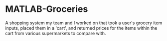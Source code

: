 # MATLAB-Groceries
A shopping system my team and I worked on that took a user's grocery item inputs, placed them in a 'cart', and returned prices for the items within the cart from various supermarkets to compare with.
